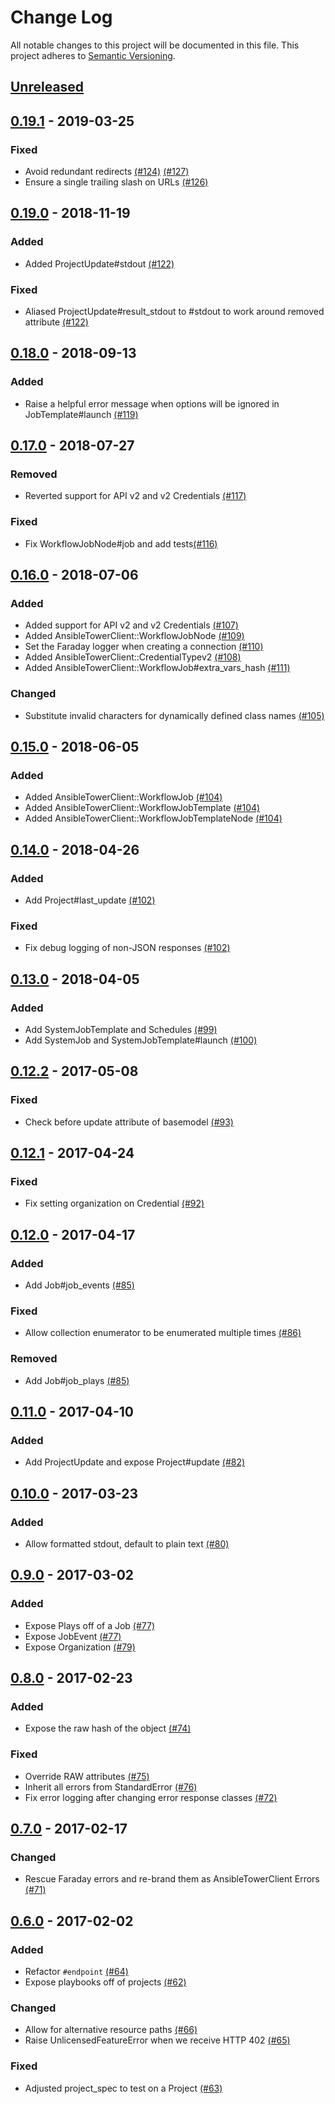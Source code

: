 # Change Log

All notable changes to this project will be documented in this file.
This project adheres to [Semantic Versioning](http://semver.org/).

## [Unreleased]

## [0.19.1] - 2019-03-25
### Fixed
- Avoid redundant redirects [(#124)](https://github.com/ansible/ansible_tower_client_ruby/pull/124) [(#127)](https://github.com/ansible/ansible_tower_client_ruby/pull/127)
- Ensure a single trailing slash on URLs [(#126)](https://github.com/ansible/ansible_tower_client_ruby/pull/126)

## [0.19.0] - 2018-11-19
### Added
- Added ProjectUpdate#stdout [(#122)](https://github.com/ansible/ansible_tower_client_ruby/pull/122)

### Fixed
- Aliased ProjectUpdate#result_stdout to #stdout to work around removed attribute [(#122)](https://github.com/ansible/ansible_tower_client_ruby/pull/122)

## [0.18.0] - 2018-09-13
### Added
- Raise a helpful error message when options will be ignored in JobTemplate#launch [(#119)](https://github.com/ansible/ansible_tower_client_ruby/pull/119)

## [0.17.0] - 2018-07-27
### Removed
- Reverted support for API v2 and v2 Credentials [(#117)](https://github.com/ansible/ansible_tower_client_ruby/pull/117)

### Fixed
- Fix WorkflowJobNode#job and add tests[(#116)](https://github.com/ansible/ansible_tower_client_ruby/pull/116)

## [0.16.0] - 2018-07-06
### Added
- Added support for API v2 and v2 Credentials [(#107)](https://github.com/ansible/ansible_tower_client_ruby/pull/107)
- Added AnsibleTowerClient::WorkflowJobNode [(#109)](https://github.com/ansible/ansible_tower_client_ruby/pull/109)
- Set the Faraday logger when creating a connection [(#110)](https://github.com/ansible/ansible_tower_client_ruby/pull/110)
- Added AnsibleTowerClient::CredentialTypev2 [(#108)](https://github.com/ansible/ansible_tower_client_ruby/pull/108)
- Added AnsibleTowerClient::WorkflowJob#extra_vars_hash [(#111)](https://github.com/ansible/ansible_tower_client_ruby/pull/111)

### Changed
- Substitute invalid characters for dynamically defined class names [(#105)](https://github.com/ansible/ansible_tower_client_ruby/pull/105)

## [0.15.0] - 2018-06-05
### Added
- Added AnsibleTowerClient::WorkflowJob [(#104)](https://github.com/ansible/ansible_tower_client_ruby/pull/104)
- Added AnsibleTowerClient::WorkflowJobTemplate [(#104)](https://github.com/ansible/ansible_tower_client_ruby/pull/104)
- Added AnsibleTowerClient::WorkflowJobTemplateNode [(#104)](https://github.com/ansible/ansible_tower_client_ruby/pull/104)

## [0.14.0] - 2018-04-26
### Added
- Add Project#last_update [(#102)](https://github.com/ansible/ansible_tower_client_ruby/pull/102)

### Fixed
- Fix debug logging of non-JSON responses [(#102)](https://github.com/ansible/ansible_tower_client_ruby/pull/102)

## [0.13.0] - 2018-04-05
### Added
- Add SystemJobTemplate and Schedules [(#99)](https://github.com/ansible/ansible_tower_client_ruby/pull/99)
- Add SystemJob and SystemJobTemplate#launch [(#100)](https://github.com/ansible/ansible_tower_client_ruby/pull/100)

## [0.12.2] - 2017-05-08
### Fixed
- Check before update attribute of basemodel [(#93)](https://github.com/ansible/ansible_tower_client_ruby/pull/93)

## [0.12.1] - 2017-04-24
### Fixed
- Fix setting organization on Credential [(#92)](https://github.com/ansible/ansible_tower_client_ruby/pull/92)

## [0.12.0] - 2017-04-17
### Added
- Add Job#job_events [(#85)](https://github.com/ansible/ansible_tower_client_ruby/pull/85)

### Fixed
- Allow collection enumerator to be enumerated multiple times [(#86)](https://github.com/ansible/ansible_tower_client_ruby/pull/86)

### Removed
- Add Job#job_plays [(#85)](https://github.com/ansible/ansible_tower_client_ruby/pull/85)

## [0.11.0] - 2017-04-10
### Added
- Add ProjectUpdate and expose Project#update [(#82)](https://github.com/ansible/ansible_tower_client_ruby/pull/82)

## [0.10.0] - 2017-03-23
### Added
- Allow formatted stdout, default to plain text [(#80)](https://github.com/ansible/ansible_tower_client_ruby/pull/80)

## [0.9.0] - 2017-03-02
### Added
- Expose Plays off of a Job [(#77)](https://github.com/ansible/ansible_tower_client_ruby/pull/77)
- Expose JobEvent [(#77)](https://github.com/ansible/ansible_tower_client_ruby/pull/77)
- Expose Organization [(#79)](https://github.com/ansible/ansible_tower_client_ruby/pull/79)

## [0.8.0] - 2017-02-23
### Added
- Expose the raw hash of the object [(#74)](https://github.com/ansible/ansible_tower_client_ruby/pull/74)

### Fixed
- Override RAW attributes [(#75)](https://github.com/ansible/ansible_tower_client_ruby/pull/75)
- Inherit all errors from StandardError [(#76)](https://github.com/ansible/ansible_tower_client_ruby/pull/76)
- Fix error logging after changing error response classes [(#72)](https://github.com/ansible/ansible_tower_client_ruby/pull/72)

## [0.7.0] - 2017-02-17
### Changed
- Rescue Faraday errors and re-brand them as AnsibleTowerClient Errors [(#71)](https://github.com/ansible/ansible_tower_client_ruby/pull/71)

## [0.6.0] - 2017-02-02
### Added
- Refactor `#endpoint` [(#64)](https://github.com/ansible/ansible_tower_client_ruby/pull/64)
- Expose playbooks off of projects [(#62)](https://github.com/ansible/ansible_tower_client_ruby/pull/62)

### Changed
- Allow for alternative resource paths [(#66)](https://github.com/ansible/ansible_tower_client_ruby/pull/66)
- Raise UnlicensedFeatureError when we receive HTTP 402 [(#65)](https://github.com/ansible/ansible_tower_client_ruby/pull/65)

### Fixed
- Adjusted project_spec to test on a Project [(#63)](https://github.com/ansible/ansible_tower_client_ruby/pull/63)

[Unreleased]: https://github.com/ansible/ansible_tower_client_ruby/compare/v0.19.1...master
[0.19.1]: https://github.com/ansible/ansible_tower_client_ruby/compare/v0.19.0...v0.19.1
[0.19.0]: https://github.com/ansible/ansible_tower_client_ruby/compare/v0.18.0...v0.19.0
[0.18.0]: https://github.com/ansible/ansible_tower_client_ruby/compare/v0.17.0...v0.18.0
[0.17.0]: https://github.com/ansible/ansible_tower_client_ruby/compare/v0.16.0...v0.17.0
[0.16.0]: https://github.com/ansible/ansible_tower_client_ruby/compare/v0.15.0...v0.16.0
[0.15.0]: https://github.com/ansible/ansible_tower_client_ruby/compare/v0.14.0...v0.15.0
[0.14.0]: https://github.com/ansible/ansible_tower_client_ruby/compare/v0.13.0...v0.14.0
[0.13.0]: https://github.com/ansible/ansible_tower_client_ruby/compare/v0.12.2...v0.13.0
[0.12.2]: https://github.com/ansible/ansible_tower_client_ruby/compare/v0.12.1...v0.12.2
[0.12.1]: https://github.com/ansible/ansible_tower_client_ruby/compare/v0.12.0...v0.12.1
[0.12.0]: https://github.com/ansible/ansible_tower_client_ruby/compare/v0.11.0...v0.12.0
[0.11.0]: https://github.com/ansible/ansible_tower_client_ruby/compare/v0.10.0...v0.11.0
[0.10.0]: https://github.com/ansible/ansible_tower_client_ruby/compare/v0.9.0...v0.10.0
[0.9.0]: https://github.com/ansible/ansible_tower_client_ruby/compare/v0.8.0...v0.9.0
[0.8.0]: https://github.com/ansible/ansible_tower_client_ruby/compare/v0.7.0...v0.8.0
[0.7.0]: https://github.com/ansible/ansible_tower_client_ruby/compare/v0.6.0...v0.7.0
[0.6.0]: https://github.com/ansible/ansible_tower_client_ruby/compare/v0.5.0...v0.6.0
